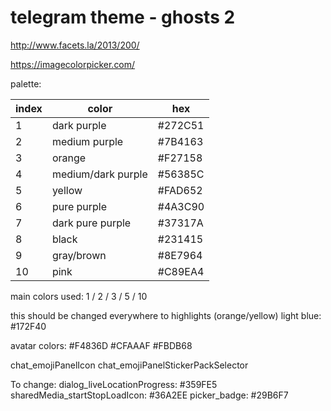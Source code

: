 # telegram theme - ghosts 2

http://www.facets.la/2013/200/

https://imagecolorpicker.com/

palette:

| index | color              | hex    |
| ----- | -----              | ---    |
| 1     | dark purple        | #272C51 |
| 2     | medium purple      | #7B4163 |
| 3     | orange             | #F27158 |
| 4     | medium/dark purple | #56385C |
| 5     | yellow             | #FAD652 |
| 6     | pure purple        | #4A3C90 |
| 7     | dark pure purple   | #37317A |
| 8     | black              | #231415 |
| 9     | gray/brown         | #8E7964 |
| 10    | pink               | #C89EA4 |

main colors used: 1 / 2 / 3 / 5 / 10

this should be changed everywhere to highlights (orange/yellow)
light blue: #172F40


avatar colors:
#F4836D
#CFAAAF
#FBDB68


chat_emojiPanelIcon
chat_emojiPanelStickerPackSelector


To change:
dialog_liveLocationProgress: #359FE5
sharedMedia_startStopLoadIcon: #36A2EE
picker_badge: #29B6F7
